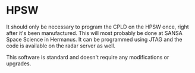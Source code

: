 # HPSW

It should only be necessary to program the CPLD on the HPSW once, right after it's been manufactured. This will most probably be done at SANSA Space Science in Hermanus. It can be programmed using JTAG and the code is available on the radar server as well.

This software is standard and doesn't require any modifications or upgrades.